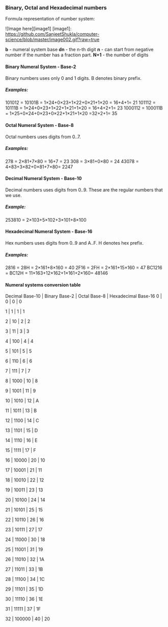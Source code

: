 ### Binary, Octal and Hexadecimal numbers

Formula representation of number system: 

![Image here][image1]
[image1]: https://github.com/SanjeetShukla/computer-science/blob/master/image002.gif?raw=true

**b** - numeral system base
**dn** - the n-th digit
**n** - can start from negative number if the number has a fraction part.
**N+1** - the number of digits

#### Binary Numeral System - Base-2
Binary numbers uses only 0 and 1 digits.
B denotes binary prefix.

##### Examples:
101012 = 10101B = 1×24+0×23+1×22+0×21+1×20 = 16+4+1= 21
101112 = 10111B = 1×24+0×23+1×22+1×21+1×20 = 16+4+2+1= 23
1000112 = 100011B = 1×25+0×24+0×23+0×22+1×21+1×20 =32+2+1= 35


#### Octal Numeral System - Base-8
Octal numbers uses digits from 0..7.

##### Examples:
278 = 2×81+7×80 = 16+7 = 23
308 = 3×81+0×80 = 24
43078 = 4×83+3×82+0×81+7×80= 2247


#### Decimal Numeral System - Base-10
Decimal numbers uses digits from 0..9.
These are the regular numbers that we use.

##### Example:
253810 = 2×103+5×102+3×101+8×100


#### Hexadecimal Numeral System - Base-16
Hex numbers uses digits from 0..9 and A..F.
H denotes hex prefix.

##### Examples:
2816 = 28H = 2×161+8×160 = 40
2F16 = 2FH = 2×161+15×160 = 47
BC1216 = BC12H = 11×163+12×162+1×161+2×160= 48146



#### Numeral systems conversion table
Decimal Base-10 | Binary Base-2 | Octal Base-8 | Hexadecimal Base-16 
0 | 0 | 0 | 0 

1 | 1 | 1 | 1

2 | 10 | 2 | 2

3 | 11 | 3 | 3

4 | 100 | 4 | 4

5 | 101 | 5 | 5

6 | 110 | 6 | 6

7 | 111 | 7 | 7

8 | 1000 | 10 | 8

9 | 1001 | 11 | 9

10 | 1010 | 12 | A

11 | 1011 | 13 | B

12 | 1100 | 14 | C

13 | 1101 | 15 | D

14 | 1110 | 16 | E

15 | 1111 | 17 | F

16 | 10000 | 20 | 10

17 | 10001 | 21 | 11

18 | 10010 | 22 | 12

19 | 10011 | 23 | 13

20 | 10100 | 24 | 14

21 | 10101 | 25 | 15

22 | 10110 | 26 | 16

23 | 10111 | 27 | 17

24 | 11000 | 30 | 18

25 | 11001 | 31 | 19

26 | 11010 | 32 | 1A

27 | 11011 | 33 | 1B

28 | 11100 | 34 | 1C

29 | 11101 | 35 | 1D

30 | 11110 | 36 | 1E

31 | 11111 | 37 | 1F

32 | 100000 | 40 | 20
